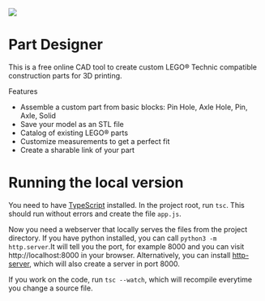 ![](https://i.imgur.com/L7moBQT.png)

# Part Designer

This is a free online CAD tool to create custom LEGO® Technic compatible construction parts for 3D printing.

Features
- Assemble a custom part from basic blocks: Pin Hole, Axle Hole, Pin, Axle, Solid
- Save your model as an STL file
- Catalog of existing LEGO® parts
- Customize measurements to get a perfect fit
- Create a sharable link of your part

# Running the local version

You need to have [TypeScript](https://www.typescriptlang.org/) installed. In the project root, run `tsc`. This should run without errors and create the file `app.js`.

Now you need a webserver that locally serves the files from the project directory. If you have python installed, you can call `python3 -m http.server`.It will tell you the port, for example 8000 and you can visit http://localhost:8000 in your browser. Alternatively, you can install [http-server](https://www.npmjs.com/package/http-server), which will also create a server in port 8000.

If you work on the code, run `tsc --watch`, which will recompile everytime you change a source file.
